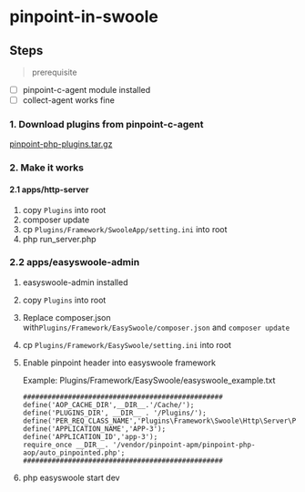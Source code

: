# pinpoint-in-swoole


## Steps

> prerequisite 

- [ ] pinpoint-c-agent module installed
- [ ] collect-agent works fine

### 1. Download plugins from pinpoint-c-agent

[ pinpoint-php-plugins.tar.gz ](https://github.com/pinpoint-apm/pinpoint-c-agent/releases/download/V2020.12.17/pinpoint-php-plugins.tar.gz)

### 2. Make it works

#### 2.1 apps/http-server

1. copy `Plugins` into root
2. composer update
3. cp `Plugins/Framework/SwooleApp/setting.ini` into root
4. php run_server.php

### 2.2 apps/easyswoole-admin

1. easyswoole-admin installed 
2. copy `Plugins` into root
3. Replace composer.json with`Plugins/Framework/EasySwoole/composer.json` and `composer update` 
4. cp `Plugins/Framework/EasySwoole/setting.ini` into root
5. Enable pinpoint header into easyswoole framework
   
    Example: Plugins/Framework/EasySwoole/easyswoole_example.txt 
    ```
    #################################################
    define('AOP_CACHE_DIR',__DIR__.'/Cache/');
    define('PLUGINS_DIR', __DIR__ . '/Plugins/');
    define('PER_REQ_CLASS_NAME','Plugins\Framework\Swoole\Http\Server\PerReqPlugin');
    define('APPLICATION_NAME','APP-3');
    define('APPLICATION_ID','app-3');
    require_once __DIR__. '/vendor/pinpoint-apm/pinpoint-php-aop/auto_pinpointed.php';
    #################################################
    ```

6. php easyswoole start dev

